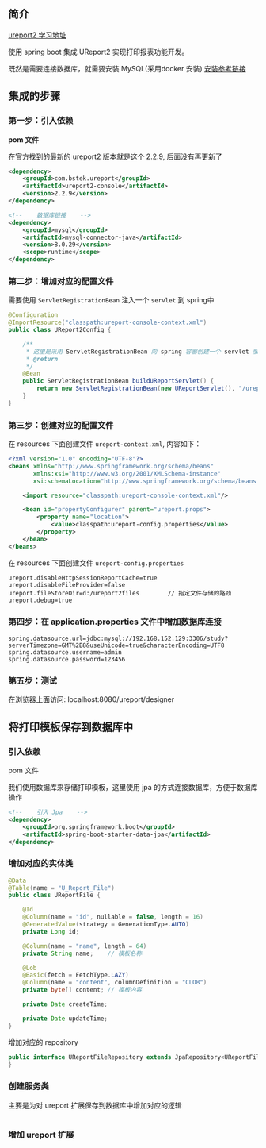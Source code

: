 ## 简介

[ureport2 学习地址](https://www.w3cschool.cn/ureport/)

使用 spring boot 集成 UReport2 实现打印报表功能开发。

既然是需要连接数据库，就需要安装 MySQL(采用docker 安装) [安装参考链接](https://blog.csdn.net/qq_18948359/article/details/125486934?spm=1001.2014.3001.5502)

## 集成的步骤

### 第一步：引入依赖

**pom 文件**

在官方找到的最新的 ureport2 版本就是这个 2.2.9, 后面没有再更新了
```xml
<dependency>
    <groupId>com.bstek.ureport</groupId>
    <artifactId>ureport2-console</artifactId>
    <version>2.2.9</version>
</dependency>

<!--    数据库链接    -->
<dependency>
    <groupId>mysql</groupId>
    <artifactId>mysql-connector-java</artifactId>
    <version>8.0.29</version>
    <scope>runtime</scope>
</dependency>
```

### 第二步：增加对应的配置文件
需要使用 `ServletRegistrationBean` 注入一个 `servlet` 到 spring中
```java
@Configuration
@ImportResource("classpath:ureport-console-context.xml")
public class UReport2Config {

    /**
     * 这里是采用 ServletRegistrationBean 向 spring 容器创建一个 servlet 服务
     * @return
     */
    @Bean
    public ServletRegistrationBean buildUReportServlet() {
        return new ServletRegistrationBean(new UReportServlet(), "/ureport/*");
    }
}
```

### 第三步：创建对应的配置文件
在 resources 下面创建文件 `ureport-context.xml`, 内容如下：
```xml
<?xml version="1.0" encoding="UTF-8"?>
<beans xmlns="http://www.springframework.org/schema/beans"
       xmlns:xsi="http://www.w3.org/2001/XMLSchema-instance"
       xsi:schemaLocation="http://www.springframework.org/schema/beans http://www.springframework.org/schema/beans/spring-beans-3.0.xsd">

    <import resource="classpath:ureport-console-context.xml"/>

    <bean id="propertyConfigurer" parent="ureport.props">
        <property name="location">
            <value>classpath:ureport-config.properties</value>
        </property>
    </bean>
</beans>
```

在 resources 下面创建文件 `ureport-config.properties`
```properties
ureport.disableHttpSessionReportCache=true
ureport.disableFileProvider=false
ureport.fileStoreDir=d:/ureport2files        // 指定文件存储的路劲
ureport.debug=true
```

### 第四步：在 application.properties 文件中增加数据库连接
```properties
spring.datasource.url=jdbc:mysql://192.168.152.129:3306/study?serverTimezone=GMT%2B8&useUnicode=true&characterEncoding=UTF8
spring.datasource.username=admin
spring.datasource.password=123456
```

### 第五步：测试
在浏览器上面访问: localhost:8080/ureport/designer

## 将打印模板保存到数据库中

### 引入依赖

pom 文件

我们使用数据库来存储打印模板，这里使用 jpa 的方式连接数据库，方便于数据库操作

```xml
<!--    引入 Jpa    -->
<dependency>
    <groupId>org.springframework.boot</groupId>
    <artifactId>spring-boot-starter-data-jpa</artifactId>
</dependency>
```

### 增加对应的实体类
```java
@Data
@Table(name = "U_Report_File")
public class UReportFile {

    @Id
    @Column(name = "id", nullable = false, length = 16)
    @GeneratedValue(strategy = GenerationType.AUTO)
    private Long id;

    @Column(name = "name", length = 64)
    private String name;    // 模板名称

    @Lob
    @Basic(fetch = FetchType.LAZY)
    @Column(name = "content", columnDefinition = "CLOB")
    private byte[] content; // 模板内容

    private Date createTime;

    private Date updateTime;
}
```

增加对应的 repository

```java
public interface UReportFileRepository extends JpaRepository<UReportFile, Long> {
}
```

### 创建服务类
主要是为对 ureport 扩展保存到数据库中增加对应的逻辑
```java

```

### 增加 ureport 扩展
```java

```